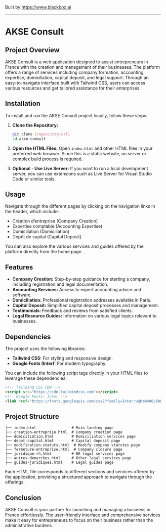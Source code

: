 
Built by https://www.blackbox.ai

---

# AKSE Consult

## Project Overview
AKSE Consult is a web application designed to assist entrepreneurs in France with the creation and management of their businesses. The platform offers a range of services including company formation, accounting expertise, domiciliation, capital deposit, and legal support. Through an easy-to-navigate interface built with Tailwind CSS, users can access various resources and get tailored assistance for their enterprises.

## Installation
To install and run the AKSE Consult project locally, follow these steps:

1. **Clone the Repository:**
   ```bash
   git clone [repository-url]
   cd akse-consult
   ```

2. **Open the HTML Files:**
   Open `index.html` and other HTML files in your preferred web browser. Since this is a static website, no server or complex build process is required.

3. **Optional - Use Live Server:**
   If you want to run a local development server, you can use extensions such as Live Server for Visual Studio Code or similar tools.

## Usage
Navigate through the different pages by clicking on the navigation links in the header, which include:
- Création d’entreprise (Company Creation)
- Expertise comptable (Accounting Expertise)
- Domiciliation (Domiciliation)
- Dépôt de capital (Capital Deposit)

You can also explore the various services and guides offered by the platform directly from the home page.

## Features
- **Company Creation:** Step-by-step guidance for starting a company, including registration and legal documentation.
- **Accounting Services:** Access to expert accounting advice and software.
- **Domiciliation:** Professional registration addresses available in Paris.
- **Capital Deposit:** Simplified capital deposit processes and management.
- **Testimonials:** Feedback and reviews from satisfied clients.
- **Legal Resource Guides:** Information on various legal topics relevant to businesses.

## Dependencies
The project uses the following libraries:
- **Tailwind CSS:** For styling and responsive design.
- **Google Fonts (Inter):** For modern typography.

You can include the following script tags directly in your HTML files to leverage these dependencies:

```html
<!-- Tailwind CSS CDN -->
<script src="https://cdn.tailwindcss.com"></script>
<!-- Google Fonts: Inter -->
<link href="https://fonts.googleapis.com/css2?family=Inter:wght@400;600;700&display=swap" rel="stylesheet" />
```

## Project Structure
```
├── index.html                # Main landing page
├── creation-entreprise.html  # Company creation page
├── domiciliation.html        # Domiciliation services page
├── depot-capital.html        # Capital deposit page
├── modification-statuts.html  # Modify company statutes page
├── fermeture-entreprise.html  # Company closure page
├── juridique-rh.html         # HR legal services page
├── autres-demarches.html     # Other legal services page
├── guides-juridiques.html    # Legal guides page
```

Each HTML file corresponds to different sections and services offered by the application, providing a structured approach to navigate through the offerings.

## Conclusion
AKSE Consult is your partner for launching and managing a business in France effortlessly. The user-friendly interface and comprehensive services make it easy for entrepreneurs to focus on their business rather than the administrative burdens.